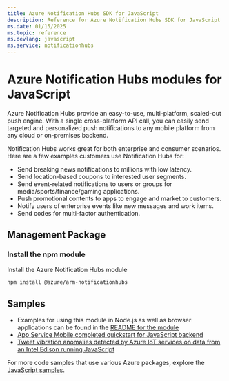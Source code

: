```yaml
---
title: Azure Notification Hubs SDK for JavaScript
description: Reference for Azure Notification Hubs SDK for JavaScript
ms.date: 01/15/2025
ms.topic: reference
ms.devlang: javascript
ms.service: notificationhubs
---
```

# Azure Notification Hubs modules for JavaScript

Azure Notification Hubs provide an easy-to-use, multi-platform, scaled-out push engine. With a single cross-platform API call, you can easily send targeted and personalized push notifications to any mobile platform from any cloud or on-premises backend.

Notification Hubs works great for both enterprise and consumer scenarios. Here are a few examples customers use Notification Hubs for:
- Send breaking news notifications to millions with low latency.
- Send location-based coupons to interested user segments.
- Send event-related notifications to users or groups for media/sports/finance/gaming applications.
- Push promotional contents to apps to engage and market to customers.
- Notify users of enterprise events like new messages and work items.
- Send codes for multi-factor authentication.

## Management Package

### Install the npm module

Install the Azure Notification Hubs module

```bash
npm install @azure/arm-notificationhubs
```

## Samples

* Examples for using this module in Node.js as well as browser applications can be found in the [README for the module](https://www.npmjs.com/package/@azure/arm-notificationhubs)
* [App Service Mobile completed quickstart for JavaScript backend](https://github.com/Azure-Samples/app-service-mobile-nodejs-backend-quickstart)
* [Tweet vibration anomalies detected by Azure IoT services on data from an Intel Edison running JavaScript](https://github.com/Azure-Samples/iot-hub-nodejs-intel-edison-vibration-anomaly-detection)

For more code samples that use various Azure packages, explore the [JavaScript samples](https://docs.microsoft.com/samples/browse/?languages=javascript).